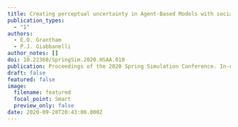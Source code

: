 ```yaml
---
title: Creating perceptual uncertainty in Agent-Based Models with social interactions
publication_types:
  - "1"
authors:
  - E.O. Grantham
  - P.J. Giabbanelli
author_notes: []
doi: 10.22360/SpringSim.2020.HSAA.010
publication: Proceedings of the 2020 Spring Simulation Conference. In-cooperation ACM/IEEE
draft: false
featured: false
image:
  filename: featured
  focal_point: Smart
  preview_only: false
date: 2020-09-28T20:43:00.000Z
---
```

